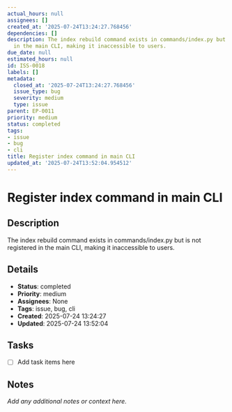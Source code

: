 ```yaml
---
actual_hours: null
assignees: []
created_at: '2025-07-24T13:24:27.768456'
dependencies: []
description: The index rebuild command exists in commands/index.py but is not registered
  in the main CLI, making it inaccessible to users.
due_date: null
estimated_hours: null
id: ISS-0018
labels: []
metadata:
  closed_at: '2025-07-24T13:24:27.768456'
  issue_type: bug
  severity: medium
  type: issue
parent: EP-0011
priority: medium
status: completed
tags:
- issue
- bug
- cli
title: Register index command in main CLI
updated_at: '2025-07-24T13:52:04.954512'
---
```


# Register index command in main CLI

## Description
The index rebuild command exists in commands/index.py but is not registered in the main CLI, making it inaccessible to users.

## Details
- **Status**: completed
- **Priority**: medium
- **Assignees**: None
- **Tags**: issue, bug, cli
- **Created**: 2025-07-24 13:24:27
- **Updated**: 2025-07-24 13:52:04

## Tasks
- [ ] Add task items here

## Notes
_Add any additional notes or context here._
